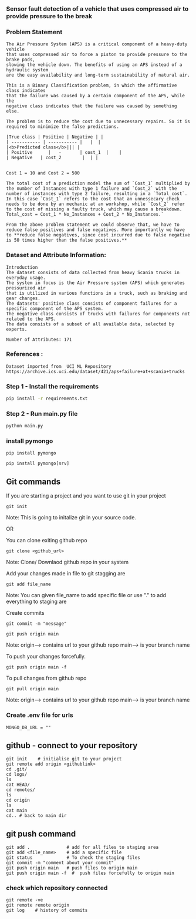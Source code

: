 ### Sensor fault detection of a vehicle that uses compressed air to provide pressure to the break

### Problem Statement
```
The Air Pressure System (APS) is a critical component of a heavy-duty vehicle
that uses compressed air to force a piston to provide pressure to the brake pads,
slowing the vehicle down. The benefits of using an APS instead of a hydraulic system
are the easy availability and long-term sustainability of natural air.

This is a Binary Classification problem, in which the affirmative class indicates
that the failure was caused by a certain component of the APS, while the
negative class indicates that the failure was caused by something else.

The problem is to reduce the cost due to unnecessary repairs. So it is required to minimize the false predictions.

|True class | Positive | Negative | |
| ----------- | ----------- |   |  |
|<b>Predicted class</b>||| |
| Positive      |   -       | cost_1  |    |
| Negative   | cost_2        |  | |


Cost 1 = 10 and Cost 2 = 500

The total cost of a prediction model the sum of `Cost_1` multiplied by the number of Instances with type 1 failure and `Cost_2` with the number of instances with type 2 failure, resulting in a `Total_cost`. In this case `Cost_1` refers to the cost that an unnessecary check needs to be done by an mechanic at an workshop, while `Cost_2` refer to the cost of missing a faulty truck, which may cause a breakdown. 
Total_cost = Cost_1 * No_Instances + Cost_2 * No_Instances.`

From the above problem statement we could observe that, we have to reduce false positives and false negatives. More importantly we have to **reduce false negatives, since cost incurred due to false negative is 50 times higher than the false positives.**

```

### Dataset and Attribute Information:
 ```
Introduction
The dataset consists of data collected from heavy Scania trucks in everyday usage.
The system in focus is the Air Pressure system (APS) which generates pressurized air
that is utilized in various functions in a truck, such as braking and gear changes.
The datasets' positive class consists of component failures for a specific component of the APS system.
The negative class consists of trucks with failures for components not related to the APS.
The data consists of a subset of all available data, selected by experts.

Number of Attributes: 171
```


### References :
```
Dataset imported from  UCI ML Repository
https://archive.ics.uci.edu/dataset/421/aps+failure+at+scania+trucks
```

### Step 1 - Install the requirements

```bash
pip install -r requirements.txt
```

### Step 2 - Run main.py file

```bash
python main.py
```

### install pymongo
```
pip install pymongo
```
```
pip install pymongo[srv]
```


## Git commands

If you are starting a project and you want to use git in your project
```
git init
```
Note: This is going to initalize git in your source code.


OR

You can clone exiting github repo
```
git clone <github_url>
```
Note: Clone/ Downlaod github  repo in your system


Add your changes made in file to git stagging are
```
git add file_name
```
Note: You can given file_name to add specific file or use "." to add everything to staging are


Create commits
```
git commit -m "message"
```

```
git push origin main
```
Note: origin--> contains url to your github repo
main--> is your branch name 

To push your changes forcefully.
```
git push origin main -f
```


To pull  changes from github repo
```
git pull origin main
```
Note: origin--> contains url to your github repo
main--> is your branch name

### Create .env file for urls
```
MONGO_DB_URL = ""
```

## github - connect to your repository
```
git init    # initialise git to your project
git remote add origin <githublink>
cd .git/
cd logs/
ls
cat HEAD/
cd remotes/
ls
cd origin
ls
cat main
cd.. # back to main dir
```
## git push command
```
git add .              # add for all files to staging area
git add <file_name>    # add a specific file 
git status             # To check the staging files 
git commit -m "comment about your commit"
git push origin main   # push files to origin main
git push origin main -f  #  push files forcefully to origin main 

```
### check which repository connected 
```
git remote -ve
git remote remote origin
git log    # history of commits
```
